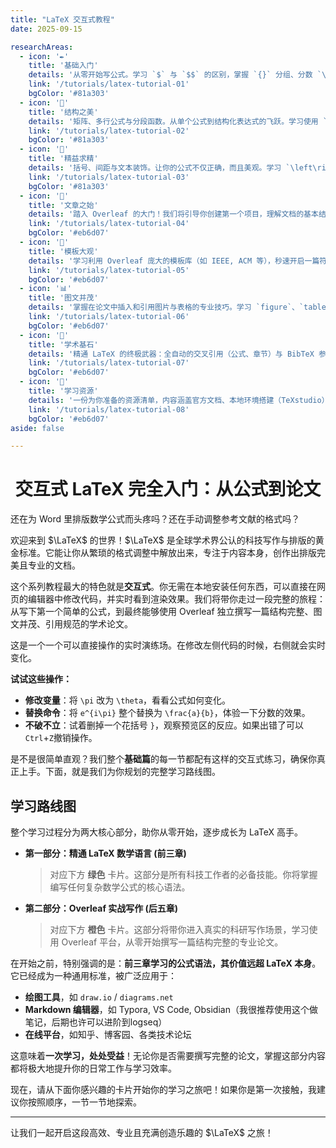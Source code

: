 ```yaml
---
title: "LaTeX 交互式教程"
date: 2025-09-15

researchAreas:
  - icon: '✒️'
    title: '基础入门'
    details: '从零开始写公式。学习 `$` 与 `$$` 的区别，掌握 `{}` 分组、分数 `\frac`、根号 `\sqrt`、上下标 `^/_` 等最核心的语法，写下你的第一个公式。'
    link: '/tutorials/latex-tutorial-01'
    bgColor: '#81a303'
  - icon: '🔡'
    title: '结构之美'
    details: '矩阵、多行公式与分段函数。从单个公式到结构化表达式的飞跃。学习使用 `matrix`、`align`、`cases` 等“环境”，轻松创建矩阵、多行推导与分段函数。'
    link: '/tutorials/latex-tutorial-02'
    bgColor: '#81a303'
  - icon: '📜'
    title: '精益求精'
    details: '括号、间距与文本装饰。让你的公式不仅正确，而且美观。学习 `\left\right` 智能括号、`\mathbb` 等专业数学字体、精细的间距控制以及 `\vec` 等符号装饰。'
    link: '/tutorials/latex-tutorial-03'
    bgColor: '#81a303'
  - icon: '🚩'
    title: '文章之始'
    details: '踏入 Overleaf 的大门！我们将引导你创建第一个项目，理解文档的基本结构（导言区、正文区），并首次在真实环境中使用 `\newcommand` 自定义命令。'
    link: '/tutorials/latex-tutorial-04'
    bgColor: '#eb6d07'
  - icon: '🔧'
    title: '模板大观'
    details: '学习利用 Overleaf 庞大的模板库（如 IEEE, ACM 等），秒速开启一篇符合期刊或会议要求的专业论文写作，真正实现内容与样式的分离。'
    link: '/tutorials/latex-tutorial-05'
    bgColor: '#eb6d07'
  - icon: '📊'
    title: '图文并茂'
    details: '掌握在论文中插入和引用图片与表格的专业技巧。学习 `figure`、`table` 环境以及 `\caption`、`\label` 和 `\ref` 的自动化引用魔法。'
    link: '/tutorials/latex-tutorial-06'
    bgColor: '#eb6d07'
  - icon: '📖'
    title: '学术基石'
    details: '精通 LaTeX 的终极武器：全自动的交叉引用（公式、章节）与 BibTeX 参考文献管理。从此告别手动调整格式和编号。'
    link: '/tutorials/latex-tutorial-07'
    bgColor: '#eb6d07'
  - icon: '🔎'
    title: '学习资源'
    details: '一份为你准备的资源清单，内容涵盖官方文档、本地环境搭建（TeXstudio）、中文 `ctex` 支持，以及如何善用 AI 助手作为你的私人 LaTeX 导师。'
    link: '/tutorials/latex-tutorial-08'
    bgColor: '#eb6d07'
aside: false

---
```


<h1 style="text-align:center;">交互式 LaTeX 完全入门：从公式到论文</h1>

还在为 Word 里排版数学公式而头疼吗？还在手动调整参考文献的格式吗？

欢迎来到 $\LaTeX$ 的世界！$\LaTeX$ 是全球学术界公认的科技写作与排版的黄金标准。它能让你从繁琐的格式调整中解放出来，专注于内容本身，创作出排版完美且专业的文档。

这个系列教程最大的特色就是**交互式**。你无需在本地安装任何东西，可以直接在网页的编辑器中修改代码，并实时看到渲染效果。我们将带你走过一段完整的旅程：从写下第一个简单的公式，到最终能够使用 Overleaf 独立撰写一篇结构完整、图文并茂、引用规范的学术论文。

这是一个一个可以直接操作的实时演练场。在修改左侧代码的时候，右侧就会实时变化。

<LatexPG initialCode="e^{i\pi} + 1 = 0" />

**试试这些操作：**
*   **修改变量**：将 `\pi` 改为 `\theta`，看看公式如何变化。
*   **替换命令**：将 `e^{i\pi}` 整个替换为 `\frac{a}{b}`，体验一下分数的效果。
*   **不破不立**：试着删掉一个花括号 `}`，观察预览区的反应。如果出错了可以`Ctrl`+`Z`撤销操作。

是不是很简单直观？我们整个**基础篇**的每一节都配有这样的交互式练习，确保你真正上手。下面，就是我们为你规划的完整学习路线图。

## 学习路线图

整个学习过程分为两大核心部分，助你从零开始，逐步成长为 LaTeX 高手。

*   **第一部分：精通 LaTeX 数学语言 (前三章)**
    > 对应下方 **绿色** 卡片。这部分是所有科技工作者的必备技能。你将掌握编写任何复杂数学公式的核心语法。

*   **第二部分：Overleaf 实战写作 (后五章)**
    > 对应下方 **橙色** 卡片。这部分将带你进入真实的科研写作场景，学习使用 Overleaf 平台，从零开始撰写一篇结构完整的专业论文。

在开始之前，特别强调的是：**前三章学习的公式语法，其价值远超 LaTeX 本身**。它已经成为一种通用标准，被广泛应用于：

*   **绘图工具**，如 `draw.io` / `diagrams.net`
*   **Markdown 编辑器**，如 Typora, VS Code, Obsidian（我很推荐使用这个做笔记，后期也许可以进阶到logseq）
*   **在线平台**，如知乎、博客园、各类技术论坛

这意味着**一次学习，处处受益**！无论你是否需要撰写完整的论文，掌握这部分内容都将极大地提升你的日常工作与学习效率。

现在，请从下面你感兴趣的卡片开始你的学习之旅吧！如果你是第一次接触，我建议你按照顺序，一节一节地探索。

<ResearchIndex />

---

让我们一起开启这段高效、专业且充满创造乐趣的 $\LaTeX$ 之旅！
